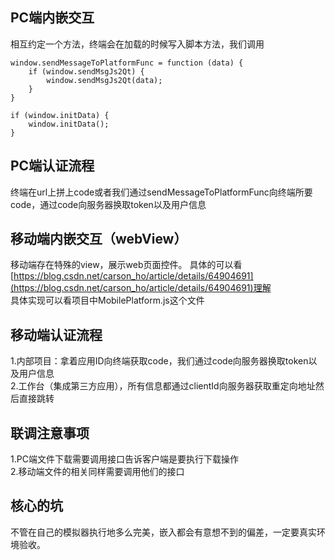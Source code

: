 ## PC端内嵌交互
相互约定一个方法，终端会在加载的时候写入脚本方法，我们调用
```
window.sendMessageToPlatformFunc = function (data) {
    if (window.sendMsgJs2Qt) {
        window.sendMsgJs2Qt(data);
    }
}

if (window.initData) {
    window.initData();
}
```
## PC端认证流程
终端在url上拼上code或者我们通过sendMessageToPlatformFunc向终端所要code，通过code向服务器换取token以及用户信息
## 移动端内嵌交互（webView）
移动端存在特殊的view，展示web页面控件。
具体的可以看[https://blog.csdn.net/carson_ho/article/details/64904691](https://blog.csdn.net/carson_ho/article/details/64904691)理解   
具体实现可以看项目中MobilePlatform.js这个文件
## 移动端认证流程
1.内部项目：拿着应用ID向终端获取code，我们通过code向服务器换取token以及用户信息  
2.工作台（集成第三方应用），所有信息都通过clientId向服务器获取重定向地址然后直接跳转  
## 联调注意事项
1.PC端文件下载需要调用接口告诉客户端是要执行下载操作  
2.移动端文件的相关同样需要调用他们的接口  
## 核心的坑
不管在自己的模拟器执行地多么完美，嵌入都会有意想不到的偏差，一定要真实环境验收。  




